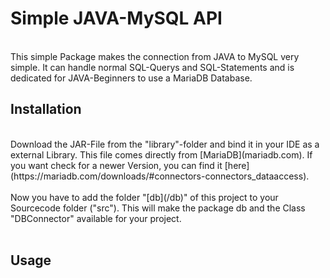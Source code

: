 # Simple JAVA-MySQL API
<br>
This simple Package makes the connection from JAVA to MySQL very simple. It can handle normal SQL-Querys and SQL-Statements and is dedicated for JAVA-Beginners to use a MariaDB Database.

<h2> Installation </h2>
<br>
Download the JAR-File from the "library"-folder and bind it in your IDE as a external Library. This file comes directly from [MariaDB](mariadb.com). If you want check for a newer Version, you can find it [here](https://mariadb.com/downloads/#connectors-connectors_dataaccess).
<br>
<br>
Now you have to add the folder "[db](/db)" of this project to your Sourcecode folder ("src"). This will make the package db and the Class "DBConnector" available for your project.
<br>
<br>
<h2> Usage </h2>
<br>
